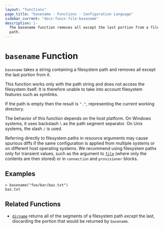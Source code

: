 ```yaml
---
layout: "functions"
page_title: "basename - Functions - Configuration Language"
sidebar_current: "docs-funcs-file-basename"
description: |-
  The basename function removes all except the last portion from a filesystem
  path.
---
```


# `basename` Function

`basename` takes a string containing a filesystem path and removes all except
the last portion from it.

This function works only with the path string and does not access the
filesystem itself. It is therefore unable to take into account filesystem
features such as symlinks.

If the path is empty then the result is `"."`, representing the current
working directory.

The behavior of this function depends on the host platform. On Windows systems,
it uses backslash `\` as the path segment separator. On Unix systems, the slash
`/` is used.

Referring directly to filesystem paths in resource arguments may cause
spurious diffs if the same configuration is applied from multiple systems or on
different host operating systems. We recommend using filesystem paths only
for transient values, such as the argument to [`file`](./file.html) (where
only the contents are then stored) or in `connection` and `provisioner` blocks.

## Examples

```
> basename("foo/bar/baz.txt")
baz.txt
```

## Related Functions

* [`dirname`](./dirname.html) returns all of the segments of a filesystem path
  _except_ the last, discarding the portion that would be returned by
  `basename`.
